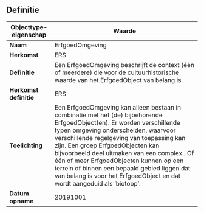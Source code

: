 ﻿## Definitie
| **Objecttype-eigenschap** | **Waarde** |
| ---- | ---- |
| **Naam** | ErfgoedOmgeving |
| **Herkomst** | ERS |
| **Definitie** | Een ErfgoedOmgeving beschrijft de context (&#233;&#233;n of meerdere) die voor de cultuurhistorische waarde van het ErfgoedObject van belang is. |
| **Herkomst definitie** | ERS |
| **Toelichting** | Een ErfgoedOmgeving kan alleen bestaan in combinatie met het (de) bijbehorende ErfgoedObject(en). Er worden verschillende typen omgeving onderscheiden, waarvoor verschillende regelgeving van toepassing kan zijn. Een groep ErfgoedObjecten kan bijvoorbeeld deel uitmaken van een complex . Of één of meer ErfgoedObjecten kunnen op een terrein of binnen een bepaald gebied liggen dat van belang is voor het ErfgoedObject en dat wordt aangeduid als ‘biotoop’. |
| **Datum opname** | 20191001 |
